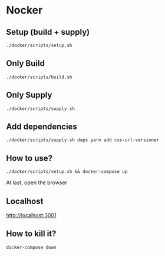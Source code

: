 # Nocker

## Setup (build + supply)
```
./docker/scripts/setup.sh
```

## Only Build
```
./docker/scripts/build.sh
```

## Only Supply
```
./docker/scripts/supply.sh
```

## Add dependencies
```
./docker/scripts/supply.sh deps yarn add css-url-versioner
```

## How to use?
```
./docker/scripts/setup.sh && docker-compose up
```

At last, open the browser

## Localhost
[http://localhost:3001](http://localhost:3001)


## How to kill it?
```
docker-compose down
```
